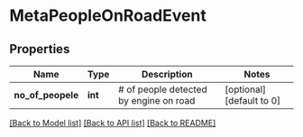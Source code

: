 # MetaPeopleOnRoadEvent

## Properties
Name | Type | Description | Notes
------------ | ------------- | ------------- | -------------
**no_of_peopele** | **int** | # of people detected by engine on road | [optional] [default to 0]

[[Back to Model list]](../README.md#documentation-for-models) [[Back to API list]](../README.md#documentation-for-api-endpoints) [[Back to README]](../README.md)


